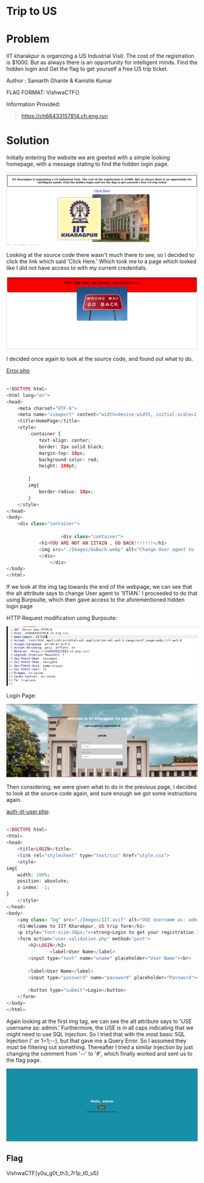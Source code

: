 # Trip to US

# Problem
IIT kharakpur is organizing a US Industrial Visit. The cost of the registration is $1000. But as always there is an opportunity for intelligent minds. Find the hidden login and Get the flag to get yourself a free US trip ticket.

Author : Samarth Ghante & Kanishk Kumar

FLAG FORMAT:
VishwaCTF{}

Information Provided:
> https://ch66433157814.ch.eng.run

# Solution
Initially entering the website we are greeted with a simple looking homepage, with a message stating to find the hidden login page.

![Homepage](Files/greeting.png)

Looking at the source code there wasn't much there to see, so I decided to click the link which said 'Click Here.' Which took me to a page which looked like I did not have access to with my current credentials.

![Error Page](Solution/not_IITian.png)

I decided once again to look at the source code, and found out what to do.

[Error.php](Files/Error.php)

```php

<!DOCTYPE html>
<html lang="en">
<head>
    <meta charset="UTF-8">
    <meta name="viewport" content="width=device-width, initial-scale=1.0">
    <title>HomePage</title>
    <style>
        .container {
            text-align: center;
            border: 2px solid black;
            margin-top: 10px;
            background-color: red;
            height: 100pt;

        }
        img{
            border-radius: 10px;
        }
    </style>
</head>
<body>
    <div class="container">
    
                    <div class="container">
            <h1>YOU ARE NOT AN IITAIN , GO BACK!!!!!!!</h1>
            <img src="./Images/GoBack.webp" alt="Change User agent to 'IITIAN'">
            </div>       
                </div>
</body>
</html>

```

If we look at the img tag towards the end of the webpage, we can see that the alt attribute says to change User agent to 'IITIAN.' I proceeded to do that using Burpsuite, which then gave access to the aforementioned hidden login page

HTTP Request modification using Burpsuite:

![Burpsuite](Solution/burp.png)

Login Page:

![Login Page](Solution/login_page.png)

Then considering, we were given what to do in the previous page, I decided to look at the source code again, and sure enough we got some instructions again.

[auth-iit-user.php](Files/auth-iit-user.php):

```php

<!DOCTYPE html>
<html>
<head>
	<title>LOGIN</title>
	<link rel="stylesheet" type="text/css" href="style.css">
	<style>
img{
    width: 100%;
    position: absolute;
    z-index: -1;
}
    </style>
</head>
<body>
	<img class= "bg" src="./Images/IIT.avif" alt="USE username as: admin">
	<h1>Welcome to IIT Kharakpur, US trip form</h1>
    <p style="font-size:20px;"><strong>Login to get your registration ID</strong></p>
    <form action="user-validation.php" method="post">
     	<h2>LOGIN</h2>
     	     	<label>User Name</label>
     	<input type="text" name="uname" placeholder="User Name"><br>

     	<label>User Name</label>
     	<input type="password" name="password" placeholder="Password"><br>

     	<button type="submit">Login</button>
    </form>
</body>
</html>

```

Again looking at the first img tag, we can see the alt attribute says to 'USE username as: admin.' Furthermore, the USE is in all caps indicating that we might need to use SQL Injection.
So I tried that with the most basic SQL Injection (' or 1=1;--), but that gave me a Query Error. So I assumed they must be filtering out something. Thereafter I tried a similar Injection by just changing the
comment from '--' to '#', which finally worked and sent us to the flag page.

![Flag Page](Solution/flag.png)

## Flag
VishwaCTF{y0u_g0t_th3_7r1p_t0_u5}

